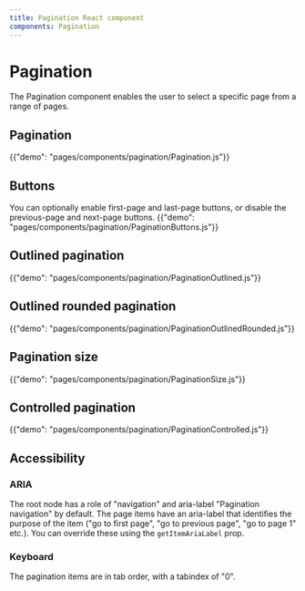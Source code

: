 ```yaml
---
title: Pagination React component
components: Pagination
---
```


# Pagination

<p class="description">The Pagination component enables the user to select a specific page from a range of pages.</p>

## Pagination

{{"demo": "pages/components/pagination/Pagination.js"}}

## Buttons

You can optionally enable first-page and last-page buttons, or disable the previous-page and next-page buttons.
{{"demo": "pages/components/pagination/PaginationButtons.js"}}

## Outlined pagination

{{"demo": "pages/components/pagination/PaginationOutlined.js"}}

## Outlined rounded pagination

{{"demo": "pages/components/pagination/PaginationOutlinedRounded.js"}}

## Pagination size

{{"demo": "pages/components/pagination/PaginationSize.js"}}

## Controlled pagination

{{"demo": "pages/components/pagination/PaginationControlled.js"}}

## Accessibility

### ARIA

The root node has a role of "navigation" and aria-label "Pagination navigation" by default. The page items have an aria-label that identifies the purpose of the item ("go to first page", "go to previous page", "go to page 1" etc.). You can override these using the `getItemAriaLabel` prop.

### Keyboard

The pagination items are in tab order, with a tabindex of "0".
